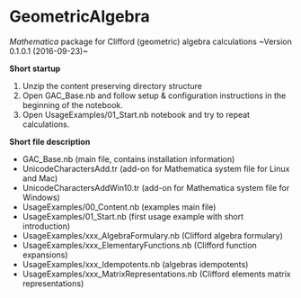 # GeometricAlgebra
*Mathematica* package for Clifford (geometric) algebra calculations
~Version 0.1.0.1 (2016-09-23)~

**Short startup**
1. Unzip the content preserving directory structure
2. Open GAC_Base.nb and follow setup & configuration instructions in the beginning of the notebook. 
3. Open UsageExamples/01_Start.nb notebook and try to repeat calculations.


**Short file description**
- GAC_Base.nb (main file, contains installation information)
- UnicodeCharactersAdd.tr (add-on for Mathematica system file for Linux and Mac)
- UnicodeCharactersAddWin10.tr (add-on for Mathematica system file for Windows) 
- UsageExamples/00_Content.nb (examples main file)
- UsageExamples/01_Start.nb (first usage example with short introduction)
- UsageExamples/xxx_AlgebraFormulary.nb (Clifford algebra formulary)
- UsageExamples/xxx_ElementaryFunctions.nb (Clifford function expansions)
- UsageExamples/xxx_Idempotents.nb (algebras idempotents)
- UsageExamples/xxx_MatrixRepresentations.nb (Clifford elements matrix representations)
